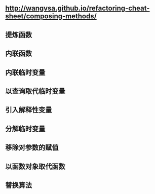 ## http://wangvsa.github.io/refactoring-cheat-sheet/composing-methods/

## 提炼函数

## 内联函数

## 内联临时变量

## 以查询取代临时变量

## 引入解释性变量

## 分解临时变量

## 移除对参数的赋值

## 以函数对象取代函数

## 替换算法



